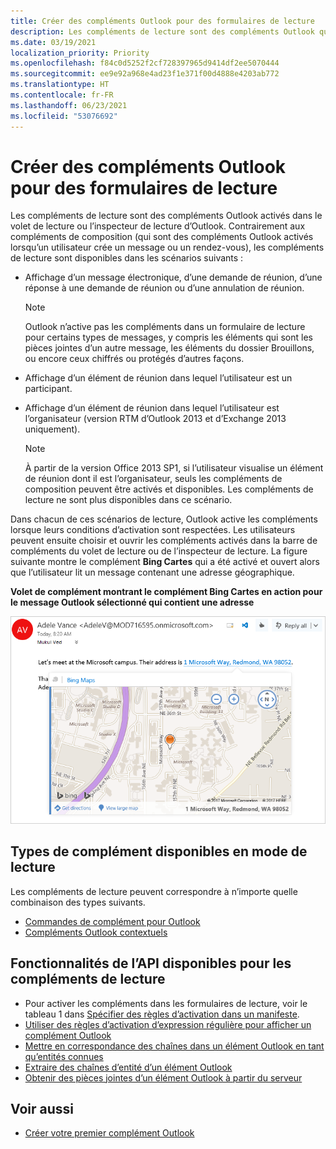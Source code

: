 ```yaml
---
title: Créer des compléments Outlook pour des formulaires de lecture
description: Les compléments de lecture sont des compléments Outlook qui sont activés dans le volet de lecture ou l’inspecteur de lecture dans Outlook.
ms.date: 03/19/2021
localization_priority: Priority
ms.openlocfilehash: f84c0d5252f2cf728397965d9414df2ee5070444
ms.sourcegitcommit: ee9e92a968e4ad23f1e371f00d4888e4203ab772
ms.translationtype: HT
ms.contentlocale: fr-FR
ms.lasthandoff: 06/23/2021
ms.locfileid: "53076692"
---
```

# <a name="create-outlook-add-ins-for-read-forms"></a>Créer des compléments Outlook pour des formulaires de lecture

Les compléments de lecture sont des compléments Outlook activés dans le volet de lecture ou l’inspecteur de lecture d’Outlook. Contrairement aux compléments de composition (qui sont des compléments Outlook activés lorsqu’un utilisateur crée un message ou un rendez-vous), les compléments de lecture sont disponibles dans les scénarios suivants :

- Affichage d’un message électronique, d’une demande de réunion, d’une réponse à une demande de réunion ou d’une annulation de réunion.

   > [!NOTE]
   > Outlook n’active pas les compléments dans un formulaire de lecture pour certains types de messages, y compris les éléments qui sont les pièces jointes d’un autre message, les éléments du dossier Brouillons, ou encore ceux chiffrés ou protégés d’autres façons.

- Affichage d’un élément de réunion dans lequel l’utilisateur est un participant.

- Affichage d’un élément de réunion dans lequel l’utilisateur est l’organisateur (version RTM d’Outlook 2013 et d’Exchange 2013 uniquement).

   > [!NOTE]
   > À partir de la version Office 2013 SP1, si l’utilisateur visualise un élément de réunion dont il est l’organisateur, seuls les compléments de composition peuvent être activés et disponibles. Les compléments de lecture ne sont plus disponibles dans ce scénario.

Dans chacun de ces scénarios de lecture, Outlook active les compléments lorsque leurs conditions d’activation sont respectées. Les utilisateurs peuvent ensuite choisir et ouvrir les compléments activés dans la barre de compléments du volet de lecture ou de l’inspecteur de lecture. La figure suivante montre le complément **Bing Cartes** qui a été activé et ouvert alors que l’utilisateur lit un message contenant une adresse géographique.

**Volet de complément montrant le complément Bing Cartes en action pour le message Outlook sélectionné qui contient une adresse**

![Application de courrier Bing Map dans Outlook.](../images/outlook-detected-entity-card.png)

## <a name="types-of-add-ins-available-in-read-mode"></a>Types de complément disponibles en mode de lecture

Les compléments de lecture peuvent correspondre à n’importe quelle combinaison des types suivants.

- [Commandes de complément pour Outlook](add-in-commands-for-outlook.md)
- [Compléments Outlook contextuels](contextual-outlook-add-ins.md)

## <a name="api-features-available-to-read-add-ins"></a>Fonctionnalités de l’API disponibles pour les compléments de lecture

- Pour activer les compléments dans les formulaires de lecture, voir le tableau 1 dans [Spécifier des règles d’activation dans un manifeste](activation-rules.md#specify-activation-rules-in-a-manifest).
- [Utiliser des règles d’activation d’expression régulière pour afficher un complément Outlook](use-regular-expressions-to-show-an-outlook-add-in.md)
- [Mettre en correspondance des chaînes dans un élément Outlook en tant qu’entités connues](match-strings-in-an-item-as-well-known-entities.md)
- [Extraire des chaînes d’entité d’un élément Outlook](extract-entity-strings-from-an-item.md)
- [Obtenir des pièces jointes d’un élément Outlook à partir du serveur](get-attachments-of-an-outlook-item.md)

## <a name="see-also"></a>Voir aussi

- [Créer votre premier complément Outlook](../quickstarts/outlook-quickstart.md)

